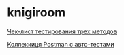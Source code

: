 # knigiroom
[Чек-лист тестирования трех методов](https://docs.google.com/spreadsheets/d/12BuI-qQBvUDTK-1gbUGEO_Vy2lh1QVbzT8J34lPrF4g/edit?gid=777264694#gid=777264694)

[Коллеккиця Postman с авто-тестами](https://github.com/repinikita/knigiroom/blob/main/%D0%9A%D0%BD%D0%B8%D0%B3%D0%B8%D0%A0%D1%83%D0%BC.postman_collection.json)
